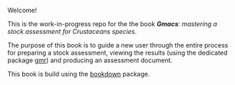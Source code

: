 Welcome! 

This is the work-in-progress repo for the the book _**Gmacs**: mastering a stock assessment for Crustaceans species_.

The purpose of this book is to guide a new user through the entire process for preparing a stock assessment, viewing the results (using the dedicated package [gmr](https://github.com/szuwalski/gmr])) and producing an assessment document.

This book is build using the [bookdown](https://bookdown.org/yihui/bookdown/) package.

